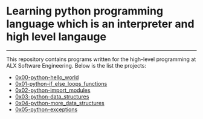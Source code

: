 # Learning python programming language which is an interpreter and high level langauge

---

This repository contains programs written for the high-level programming at ALX Software Engineering. Below is the list the projects:

- [0x00-python-hello_world](https://github.com/Hilerioluwa12/alx-higher_level_programming/tree/master/0x00-python-hello_world)
- [0x01-python-if_else_loops_functions](//github.com/Hilerioluwa12/alx-higher_level_programming/tree/master/0x01-python-if_else_loops_functions)
- [0x02-python-import_modules](https://github.com/Hilerioluwa12/alx-higher_level_programming/tree/master/0x02-python-import_modules)
- [0x03-python-data_structures](https://github.com/Hilerioluwa12/alx-higher_level_programming/tree/master/0x03-python-data_structures)
- [0x04-python-more_data_structures](https://github.com/Hilerioluwa12/alx-higher_level_programming/tree/master/0x04-python-more_data_structures)
- [0x05-python-exceptions]()
